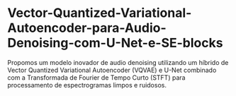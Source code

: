 # Vector-Quantized-Variational-Autoencoder-para-Audio-Denoising-com-U-Net-e-SE-blocks
Propomos um modelo inovador de audio denoising utilizando um híbrido de Vector Quantized Variational Autoencoder (VQVAE) e U-Net combinado com a  Transformada de Fourier de Tempo Curto (STFT) para processamento de espectrogramas limpos e ruidosos.
